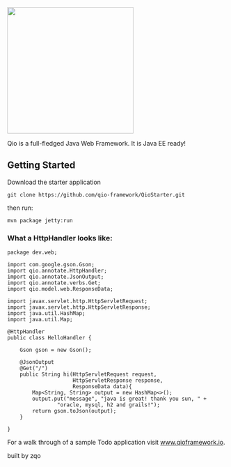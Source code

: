 <img src="http://www.qioframework.io/media/qio.png" width="290px" />

Qio is a full-fledged Java Web Framework. It is Java EE ready! 

## Getting Started

Download the starter application

```
git clone https://github.com/qio-framework/QioStarter.git
```

then run:

```
mvn package jetty:run
```


### What a HttpHandler looks like:

```
package dev.web;

import com.google.gson.Gson;
import qio.annotate.HttpHandler;
import qio.annotate.JsonOutput;
import qio.annotate.verbs.Get;
import qio.model.web.ResponseData;

import javax.servlet.http.HttpServletRequest;
import javax.servlet.http.HttpServletResponse;
import java.util.HashMap;
import java.util.Map;

@HttpHandler
public class HelloHandler {

    Gson gson = new Gson();

    @JsonOutput
    @Get("/")
    public String hi(HttpServletRequest request,
                     HttpServletResponse response,
                     ResponseData data){
        Map<String, String> output = new HashMap<>();
        output.put("message", "java is great! thank you sun, " +
                "oracle, mysql, h2 and grails!");
        return gson.toJson(output);
    }

}
```

For a walk through of a sample Todo application visit www.qioframework.io.


built by zqo
